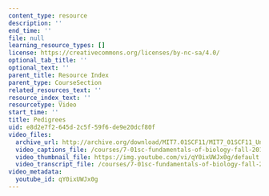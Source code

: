 ```yaml
---
content_type: resource
description: ''
end_time: ''
file: null
learning_resource_types: []
license: https://creativecommons.org/licenses/by-nc-sa/4.0/
optional_tab_title: ''
optional_text: ''
parent_title: Resource Index
parent_type: CourseSection
related_resources_text: ''
resource_index_text: ''
resourcetype: Video
start_time: ''
title: Pedigrees
uid: e8d2e7f2-645d-2c5f-59f6-de9e20dcf80f
video_files:
  archive_url: http://archive.org/download/MIT7.01SCF11/MIT7_01SCF11_Un3Ses3_Rec_300k.mp4
  video_captions_file: /courses/7-01sc-fundamentals-of-biology-fall-2011/1049fa9a6de45eabbe21a2a172cd3b5c_qY0ixUWJx0g.vtt
  video_thumbnail_file: https://img.youtube.com/vi/qY0ixUWJx0g/default.jpg
  video_transcript_file: /courses/7-01sc-fundamentals-of-biology-fall-2011/9b79a736e0aba3a85dc1bf494edd4923_qY0ixUWJx0g.pdf
video_metadata:
  youtube_id: qY0ixUWJx0g
---
```

